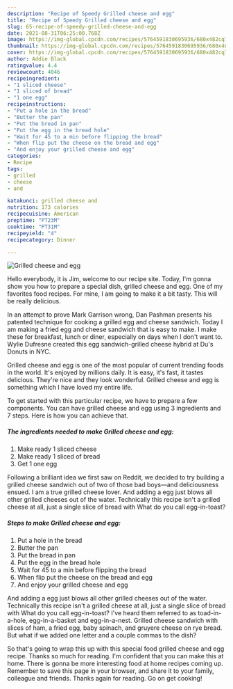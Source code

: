 ```yaml
---
description: "Recipe of Speedy Grilled cheese and egg"
title: "Recipe of Speedy Grilled cheese and egg"
slug: 65-recipe-of-speedy-grilled-cheese-and-egg
date: 2021-08-31T06:25:00.768Z
image: https://img-global.cpcdn.com/recipes/5764591830695936/680x482cq70/grilled-cheese-and-egg-recipe-main-photo.jpg
thumbnail: https://img-global.cpcdn.com/recipes/5764591830695936/680x482cq70/grilled-cheese-and-egg-recipe-main-photo.jpg
cover: https://img-global.cpcdn.com/recipes/5764591830695936/680x482cq70/grilled-cheese-and-egg-recipe-main-photo.jpg
author: Addie Black
ratingvalue: 4.4
reviewcount: 4046
recipeingredient:
- "1 sliced cheese"
- "1 sliced of bread"
- "1 one egg"
recipeinstructions:
- "Put a hole in the bread"
- "Butter the pan"
- "Put the bread in pan"
- "Put the egg in the bread hole"
- "Wait for 45 to a min before flipping the bread"
- "When flip put the cheese on the bread and egg"
- "And enjoy your grilled cheese and egg"
categories:
- Recipe
tags:
- grilled
- cheese
- and

katakunci: grilled cheese and 
nutrition: 173 calories
recipecuisine: American
preptime: "PT23M"
cooktime: "PT31M"
recipeyield: "4"
recipecategory: Dinner

---
```



![Grilled cheese and egg](https://img-global.cpcdn.com/recipes/5764591830695936/680x482cq70/grilled-cheese-and-egg-recipe-main-photo.jpg)

Hello everybody, it is Jim, welcome to our recipe site. Today, I'm gonna show you how to prepare a special dish, grilled cheese and egg. One of my favorites food recipes. For mine, I am going to make it a bit tasty. This will be really delicious.

In an attempt to prove Mark Garrison wrong, Dan Pashman presents his patented technique for cooking a grilled egg and cheese sandwich. Today I am making a fried egg and cheese sandwich that is easy to make. I make these for breakfast, lunch or diner, especially on days when I don&#39;t want to. Wylie Dufresne created this egg sandwich-grilled cheese hybrid at Du&#39;s Donuts in NYC.

Grilled cheese and egg is one of the most popular of current trending foods in the world. It's enjoyed by millions daily. It is easy, it's fast, it tastes delicious. They're nice and they look wonderful. Grilled cheese and egg is something which I have loved my entire life.


To get started with this particular recipe, we have to prepare a few components. You can have grilled cheese and egg using 3 ingredients and 7 steps. Here is how you can achieve that.

<!--inarticleads1-->

##### The ingredients needed to make Grilled cheese and egg:

1. Make ready 1 sliced cheese
1. Make ready 1 sliced of bread
1. Get 1 one egg


Following a brilliant idea we first saw on Reddit, we decided to try building a grilled cheese sandwich out of two of those bad boys—and deliciousness ensued. I am a true grilled cheese lover. And adding a egg just blows all other grilled cheeses out of the water. Technically this recipe isn&#39;t a grilled cheese at all, just a single slice of bread with What do you call egg-in-toast? 

<!--inarticleads2-->

##### Steps to make Grilled cheese and egg:

1. Put a hole in the bread
1. Butter the pan
1. Put the bread in pan
1. Put the egg in the bread hole
1. Wait for 45 to a min before flipping the bread
1. When flip put the cheese on the bread and egg
1. And enjoy your grilled cheese and egg


And adding a egg just blows all other grilled cheeses out of the water. Technically this recipe isn&#39;t a grilled cheese at all, just a single slice of bread with What do you call egg-in-toast? I&#39;ve heard them referred to as toad-in-a-hole, egg-in-a-basket and egg-in-a-nest. Grilled cheese sandwich with slices of ham, a fried egg, baby spinach, and gruyere cheese on rye bread. But what if we added one letter and a couple commas to the dish? 

So that's going to wrap this up with this special food grilled cheese and egg recipe. Thanks so much for reading. I'm confident that you can make this at home. There is gonna be more interesting food at home recipes coming up. Remember to save this page in your browser, and share it to your family, colleague and friends. Thanks again for reading. Go on get cooking!
